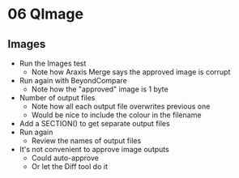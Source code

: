 # 06 QImage

## Images

* Run the Images test
    * Note how Araxis Merge says the approved image is corrupt
* Run again with BeyondCompare
    * Note how the "approved" image is 1 byte
* Number of output files 
    * Note how all each output file overwrites previous one
    * Would be nice to include the colour in the filename
* Add a SECTION() to get separate output files
* Run again
    * Review the names of output files
* It's not convenient to approve image outputs
    * Could auto-approve
    * Or let the Diff tool do it
